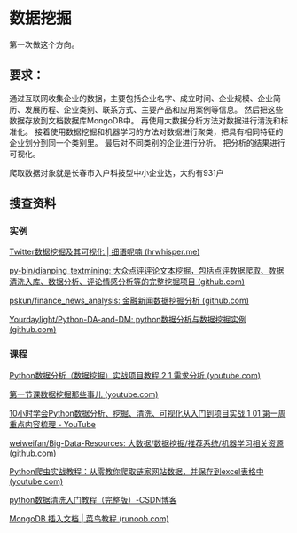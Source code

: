 # 数据挖掘

第一次做这个方向。

## 要求：



通过互联网收集企业的数据，主要包括企业名字、成立时间、企业规模、企业简历、发展历程、企业类别、联系方式、主要产品和应用案例等信息。
然后把这些数据存放到文档数据库MongoDB中。
再使用大数据分析方法对数据进行清洗和标准化。
接着使用数据挖掘和机器学习的方法对数据进行聚类，把具有相同特征的企业划分到同一个类别里。
最后对不同类别的企业进行分析。
把分析的结果进行可视化。



爬取数据对象就是长春市入户科技型中小企业达，大约有931户



## 搜查资料

### 实例

[Twitter数据挖掘及其可视化 | 细语呢喃 (hrwhisper.me)](https://www.hrwhisper.me/twitter-data-mining-and-visualization/)

[py-bin/dianping_textmining: 大众点评评论文本挖掘，包括点评数据爬取、数据清洗入库、数据分析、评论情感分析等的完整挖掘项目 (github.com)](https://github.com/py-bin/dianping_textmining)

[pskun/finance_news_analysis: 金融新闻数据挖掘分析 (github.com)](https://github.com/pskun/finance_news_analysis)

[Yourdaylight/Python-DA-and-DM: python数据分析与数据挖掘实例 (github.com)](https://github.com/Yourdaylight/Python-DA-and-DM)

### 课程

[Python数据分析（数据挖掘）实战项目教程 2 1 需求分析 (youtube.com)](https://www.youtube.com/watch?v=SWIXcOW3mxk&list=PLWfX9jo0AdkxPUOh10cp7OdDuU8eLS3ls&index=6)

[第一节课数据挖掘那些事儿 (youtube.com)](https://www.youtube.com/watch?v=k1ID2-v9vXk&list=PL4B2N39WHsDQ80bvRP8hNfGAnKrob_S-b)

[10小时学会Python数据分析、挖掘、清洗、可视化从入门到项目实战 1 01 第一周重点内容梳理 - YouTube](https://www.youtube.com/watch?v=UVDQVNKO4UU&list=PLWfX9jo0Adkz11UU7ixrGoMujkXbhXvI3)

[weiweifan/Big-Data-Resources: 大数据/数据挖掘/推荐系统/机器学习相关资源 (github.com)](https://github.com/weiweifan/Big-Data-Resources)



[Python爬虫实战教程：从零教你爬取链家网站数据，并保存到excel表格中 (youtube.com)](https://www.youtube.com/watch?v=SGHSuRv0MKE)

[python数据清洗入门教程（完整版）-CSDN博客](https://blog.csdn.net/liumengqi11/article/details/113174269)

[MongoDB 插入文档 | 菜鸟教程 (runoob.com)](https://www.runoob.com/mongodb/mongodb-insert.html)

